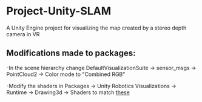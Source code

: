 # Project-Unity-SLAM
A Unity Engine project for visualizing the map created by a stereo depth camera in VR

## Modifications made to packages:

-In the scene hierarchy change DefaultVisualizationSuite -> sensor_msgs -> PointCloud2 -> Color mode to "Combined RGB"

-Modify the shaders in Packages -> Unity Robotics Visualizations -> Runtime -> Drawing3d -> Shaders to match [these](https://github.com/Isopod00/Project-Unity-SLAM/tree/main/Modified%20Shaders)
